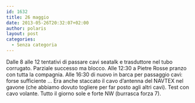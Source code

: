 ```yaml
---
id: 1632
title: 26 maggio
date: 2013-05-26T20:32:07+02:00
author: polaris
layout: post
categories:
  - Senza categoria
---
```

Dalle 8 alle 12 tentativi di passare cavi seatalk e trasduttore nel tubo corrugato. Parziale successo ma blocco. Alle 12:30 a Pietre Rosse pranzo con tutta la compagnia. Alle 16:30 di nuovo in barca per passaggio cavi: forse sufficiente &#8230; Era anche staccato il cavo d&#8217;antenna del NAVTEX nel gavone (che abbiamo dovuto togliere per far posto agli altri cavi). Test con cavo volante. Tutto il giorno sole e forte NW (burrasca forza 7).
